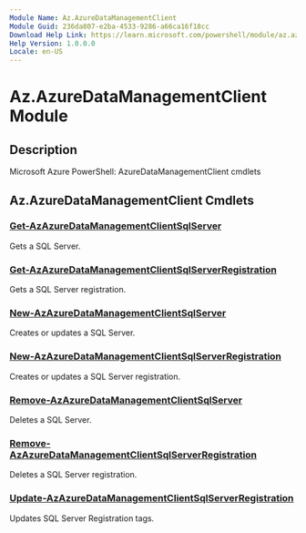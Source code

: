 ```yaml
---
Module Name: Az.AzureDataManagementClient
Module Guid: 236da807-e2ba-4533-9286-a66ca16f18cc
Download Help Link: https://learn.microsoft.com/powershell/module/az.azuredatamanagementclient
Help Version: 1.0.0.0
Locale: en-US
---
```


# Az.AzureDataManagementClient Module
## Description
Microsoft Azure PowerShell: AzureDataManagementClient cmdlets

## Az.AzureDataManagementClient Cmdlets
### [Get-AzAzureDataManagementClientSqlServer](Get-AzAzureDataManagementClientSqlServer.md)
Gets a SQL Server.

### [Get-AzAzureDataManagementClientSqlServerRegistration](Get-AzAzureDataManagementClientSqlServerRegistration.md)
Gets a SQL Server registration.

### [New-AzAzureDataManagementClientSqlServer](New-AzAzureDataManagementClientSqlServer.md)
Creates or updates a SQL Server.

### [New-AzAzureDataManagementClientSqlServerRegistration](New-AzAzureDataManagementClientSqlServerRegistration.md)
Creates or updates a SQL Server registration.

### [Remove-AzAzureDataManagementClientSqlServer](Remove-AzAzureDataManagementClientSqlServer.md)
Deletes a SQL Server.

### [Remove-AzAzureDataManagementClientSqlServerRegistration](Remove-AzAzureDataManagementClientSqlServerRegistration.md)
Deletes a SQL Server registration.

### [Update-AzAzureDataManagementClientSqlServerRegistration](Update-AzAzureDataManagementClientSqlServerRegistration.md)
Updates SQL Server Registration tags.

